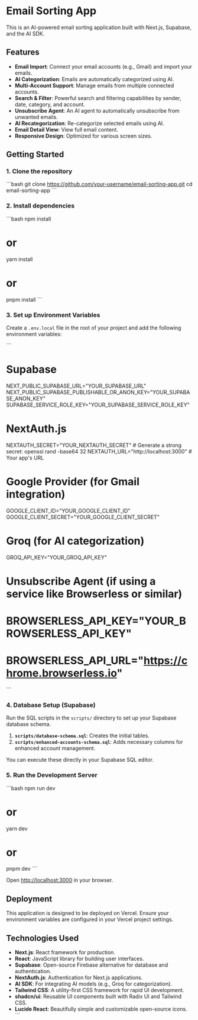 # Email Sorting App

This is an AI-powered email sorting application built with Next.js, Supabase, and the AI SDK.

## Features

- **Email Import**: Connect your email accounts (e.g., Gmail) and import your emails.
- **AI Categorization**: Emails are automatically categorized using AI.
- **Multi-Account Support**: Manage emails from multiple connected accounts.
- **Search & Filter**: Powerful search and filtering capabilities by sender, date, category, and account.
- **Unsubscribe Agent**: An AI agent to automatically unsubscribe from unwanted emails.
- **AI Recategorization**: Re-categorize selected emails using AI.
- **Email Detail View**: View full email content.
- **Responsive Design**: Optimized for various screen sizes.

## Getting Started

### 1. Clone the repository

\`\`\`bash
git clone https://github.com/your-username/email-sorting-app.git
cd email-sorting-app
\`\`\`

### 2. Install dependencies

\`\`\`bash
npm install
# or
yarn install
# or
pnpm install
\`\`\`

### 3. Set up Environment Variables

Create a `.env.local` file in the root of your project and add the following environment variables:

\`\`\`
# Supabase
NEXT_PUBLIC_SUPABASE_URL="YOUR_SUPABASE_URL"
NEXT_PUBLIC_SUPABASE_PUBLISHABLE_OR_ANON_KEY="YOUR_SUPABASE_ANON_KEY"
SUPABASE_SERVICE_ROLE_KEY="YOUR_SUPABASE_SERVICE_ROLE_KEY"

# NextAuth.js
NEXTAUTH_SECRET="YOUR_NEXTAUTH_SECRET" # Generate a strong secret: openssl rand -base64 32
NEXTAUTH_URL="http://localhost:3000" # Your app's URL

# Google Provider (for Gmail integration)
GOOGLE_CLIENT_ID="YOUR_GOOGLE_CLIENT_ID"
GOOGLE_CLIENT_SECRET="YOUR_GOOGLE_CLIENT_SECRET"

# Groq (for AI categorization)
GROQ_API_KEY="YOUR_GROQ_API_KEY"

# Unsubscribe Agent (if using a service like Browserless or similar)
# BROWSERLESS_API_KEY="YOUR_BROWSERLESS_API_KEY"
# BROWSERLESS_API_URL="https://chrome.browserless.io"
\`\`\`

### 4. Database Setup (Supabase)

Run the SQL scripts in the `scripts/` directory to set up your Supabase database schema.

1.  **`scripts/database-schema.sql`**: Creates the initial tables.
2.  **`scripts/enhanced-accounts-schema.sql`**: Adds necessary columns for enhanced account management.

You can execute these directly in your Supabase SQL editor.

### 5. Run the Development Server

\`\`\`bash
npm run dev
# or
yarn dev
# or
pnpm dev
\`\`\`

Open [http://localhost:3000](http://localhost:3000) in your browser.

## Deployment

This application is designed to be deployed on Vercel. Ensure your environment variables are configured in your Vercel project settings.

## Technologies Used

-   **Next.js**: React framework for production.
-   **React**: JavaScript library for building user interfaces.
-   **Supabase**: Open-source Firebase alternative for database and authentication.
-   **NextAuth.js**: Authentication for Next.js applications.
-   **AI SDK**: For integrating AI models (e.g., Groq for categorization).
-   **Tailwind CSS**: A utility-first CSS framework for rapid UI development.
-   **shadcn/ui**: Reusable UI components built with Radix UI and Tailwind CSS.
-   **Lucide React**: Beautifully simple and customizable open-source icons.
\`\`\`
